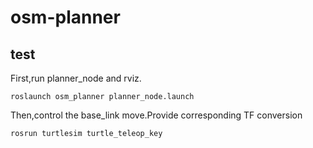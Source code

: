 # osm-planner
## test
First,run planner_node and rviz.
```
roslaunch osm_planner planner_node.launch 
``` 

Then,control the base_link move.Provide corresponding TF conversion
```
rosrun turtlesim turtle_teleop_key
``` 
